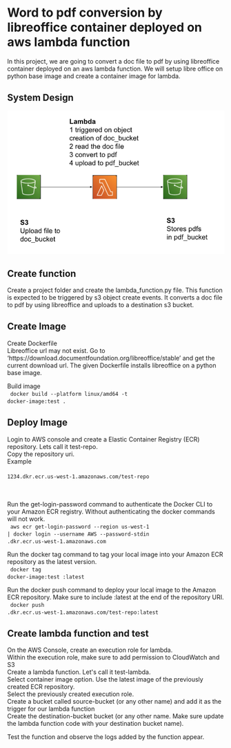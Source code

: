 <h1>Word to pdf conversion by libreoffice container deployed on aws lambda function</h1>

In this project, we are going to convert a doc file to pdf by using libreoffice container deployed on an aws lambda function. We will setup libre office on python base image and create a container image for lambda.
<h2>System Design</h2>
<img src="systemdesign.png">
<h2>Create function</h2>
Create a project folder and create the lambda_function.py file. This function is expected to be triggered by s3 object create events. It converts a doc file to pdf by using libreoffice and uploads to a destination s3 bucket.
<h2>Create Image</h2>
Create Dockerfile<br>
Libreoffice url may not exist. Go to ‘https://download.documentfoundation.org/libreoffice/stable’ and get the current download url. The given Dockerfile installs libreoffice on a python base image.<br>

Build image<br>
<code>
docker build --platform linux/amd64 -t docker-image:test .
</code>
<h2>Deploy Image</h2>
Login to AWS console and create a Elastic Container Registry (ECR) repository. Lets call it test-repo.<br>
Copy the repository uri.<br>
Example<br>
<code>
1234.dkr.ecr.us-west-1.amazonaws.com/test-repo
</code>
<br><br>

Run the get-login-password command to authenticate the Docker CLI to your Amazon ECR registry. Without authenticating the docker commands will not work.<br>
<code>
aws ecr get-login-password --region us-west-1 | docker login --username AWS --password-stdin <aws-account-id>.dkr.ecr.us-west-1.amazonaws.com
</code>
<br>

Run the docker tag command to tag your local image into your Amazon ECR repository as the latest version.<br>
<code>
docker tag docker-image:test <ECRrepositoryUri>:latest
</code>
<br>

Run the docker push command to deploy your local image to the Amazon ECR repository. Make sure to include :latest at the end of the repository URI.
<br>
<code>
docker push <aws-account-id>.dkr.ecr.us-west-1.amazonaws.com/test-repo:latest
</code>

<h2>Create lambda function and test</h2>
On the AWS Console, create an execution role for lambda.<br>
Within the execution role, make sure to add permission to CloudWatch and S3<br>
Create a lambda function. Let's call it test-lambda.<br>
Select container image option. Use the latest image of the previously created ECR repository. <br>
Select the previously created execution role.<br>
Create a bucket called source-bucket (or any other name) and add it as the trigger for our lambda function<br>
Create the destination-bucket bucket (or any other name. Make sure update the lambda function code with your destination bucket name). <br>

Test the function and observe the logs added by the function appear. 



